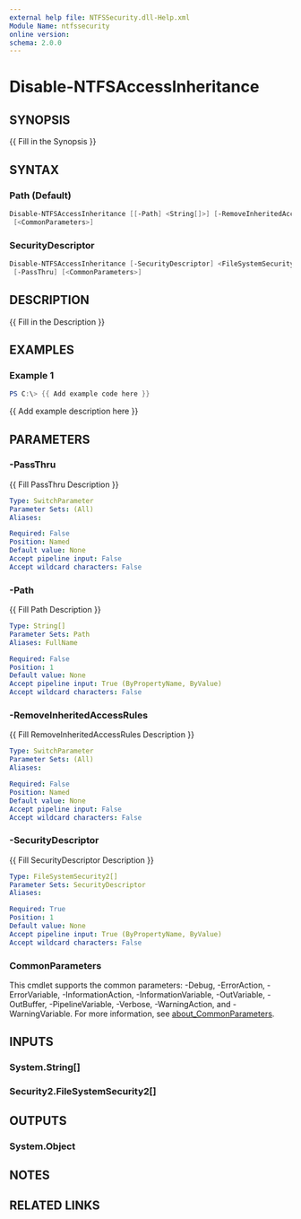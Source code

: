 ```yaml
---
external help file: NTFSSecurity.dll-Help.xml
Module Name: ntfssecurity
online version:
schema: 2.0.0
---
```


# Disable-NTFSAccessInheritance

## SYNOPSIS

{{ Fill in the Synopsis }}

## SYNTAX

### Path (Default)

```PowerShell
Disable-NTFSAccessInheritance [[-Path] <String[]>] [-RemoveInheritedAccessRules] [-PassThru]
 [<CommonParameters>]
```

### SecurityDescriptor

```PowerShell
Disable-NTFSAccessInheritance [-SecurityDescriptor] <FileSystemSecurity2[]> [-RemoveInheritedAccessRules]
 [-PassThru] [<CommonParameters>]
```

## DESCRIPTION

{{ Fill in the Description }}

## EXAMPLES

### Example 1

```PowerShell
PS C:\> {{ Add example code here }}
```

{{ Add example description here }}

## PARAMETERS

### -PassThru

{{ Fill PassThru Description }}

```yaml
Type: SwitchParameter
Parameter Sets: (All)
Aliases:

Required: False
Position: Named
Default value: None
Accept pipeline input: False
Accept wildcard characters: False
```

### -Path

{{ Fill Path Description }}

```yaml
Type: String[]
Parameter Sets: Path
Aliases: FullName

Required: False
Position: 1
Default value: None
Accept pipeline input: True (ByPropertyName, ByValue)
Accept wildcard characters: False
```

### -RemoveInheritedAccessRules

{{ Fill RemoveInheritedAccessRules Description }}

```yaml
Type: SwitchParameter
Parameter Sets: (All)
Aliases:

Required: False
Position: Named
Default value: None
Accept pipeline input: False
Accept wildcard characters: False
```

### -SecurityDescriptor

{{ Fill SecurityDescriptor Description }}

```yaml
Type: FileSystemSecurity2[]
Parameter Sets: SecurityDescriptor
Aliases:

Required: True
Position: 1
Default value: None
Accept pipeline input: True (ByPropertyName, ByValue)
Accept wildcard characters: False
```

### CommonParameters

This cmdlet supports the common parameters: -Debug, -ErrorAction, -ErrorVariable, -InformationAction, -InformationVariable, -OutVariable, -OutBuffer, -PipelineVariable, -Verbose, -WarningAction, and -WarningVariable. For more information, see [about_CommonParameters](http://go.microsoft.com/fwlink/?LinkID=113216).

## INPUTS

### System.String[]

### Security2.FileSystemSecurity2[]

## OUTPUTS

### System.Object

## NOTES

## RELATED LINKS
